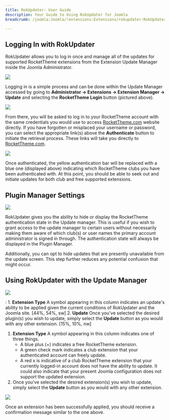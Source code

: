 ```yaml
---
title: RokUpdater: User Guide
description: Your Guide to Using RokUpdater for Joomla
breadcrumb: /joomla:Joomla/!extensions:Extensions/rokupdater:RokUpdater

---
```


Logging In with RokUpdater
-----
RokUpdater allows you to log in once and manage all of the updates for supported RocketTheme extensions from the Extension Update Manager inside the Joomla Administrator.

![][login_1]

Logging in is a simple process and can be done within the Update Manager accessed by going to **Administrator -> Extensions -> Extension Manager -> Update** and selecting the **RocketTheme Login** button (pictured above).

![][login_2]

From there, you will be asked to log in to your RocketTheme account with the same credentials you would use to access [RocketTheme.com][rockettheme] website directly. If you have forgotten or misplaced your username or password, you can select the appropriate link(s) above the **Authenticate** button to initiate the retrieval process. These links will take you directly to [RocketTheme.com][rockettheme].

![][login_3]

Once authenticated, the yellow authentication bar will be replaced with a blue one (displayed above) indicating which RocketTheme clubs you have been authenticated with. At this point, you should be able to seek out and initiate updates for both club and free supported extensions.

Plugin Manager Settings
-----

![][rokupdater_plugin_manager_1]

RokUpdater gives you the ability to hide or display the RocketTheme authentication state in the Update manager. This is useful if you wish to grant access to the update manager to certain users without necessarily making them aware of which club(s) or user names the primary account administrator is signed in through. The authentication state will always be displayed in the Plugin Manager.

Additionally, you can opt to hide updates that are presently unavailable from the update screen. This step further reduces any potential confusion that might occur.

Using RokUpdater with the Update Manager
-----
![][rokupdater_update_manager_1]

:   1. **Extension Type** A symbol appearing in this column indicates an update's ability to be applied given the current conditions of RokUpdater and the Joomla site. [44%, 54%, sw]
    2. **Update** Once you've selected the desired plugin(s) you wish to update, simply select the **Update** button as you would with any other extension. [15%, 10%, nw]

1. **Extension Type** A symbol appearing in this column indicates one of three things.
	* A blue plus (+) indicates a free RocketTheme extension. 
	* A green check mark indicates a club extension that your authenticated account can freely update. 
	* A red x is indicative of a club RocketTheme extension that your currently logged-in account does not have the ability to update. It could also indicate that your present Joomla configuration does not support the updated extension.
2. Once you've selected the desired extension(s) you wish to update, simply select the **Update** button as you would with any other extension.

![][rokupdater_update_manager_2]

Once an extension has been successfully applied, you should receive a confirmation message similar to the one above.

[login_1]: assets/rokupdater_login_1.jpg
[login_2]: assets/rokupdater_login_2.jpeg
[login_3]: assets/rokupdater_login_3.jpeg
[rokupdater_plugin_manager_1]: assets/rokupdater_plugin_manager_1.jpeg
[rokupdater_update_manager_1]: assets/rokupdater_update_manager_1.jpeg
[rokupdater_update_manager_2]: assets/rokupdater_update_manager_2.jpeg
[rokupdater-download]: http://rockettheme.com
[rockettheme]: http://rockettheme.com
